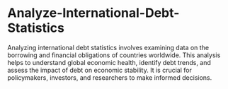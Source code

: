 # Analyze-International-Debt-Statistics
Analyzing international debt statistics involves examining data on the borrowing and financial obligations of countries worldwide. This analysis helps to understand global economic health, identify debt trends, and assess the impact of debt on economic stability. It is crucial for policymakers, investors, and researchers to make informed decisions.
